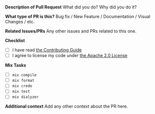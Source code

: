 **Description of Pull Request**
What did you do? Why did you do it?

**What type of PR is this?**
Bug fix / New Feature / Documentation / Visual Changes / etc.

**Related Issues/PRs**
Any other issues and PRs related to this one.

**Checklist**

- [ ] I have read [the Contributing Guide](/docs/CONTRIBUTING.md)
- [ ] I agree to license my code under [the Apache 2.0 License](/LICENSE)

**Mix Tasks**

- [ ] `mix compile`
- [ ] `mix format`
- [ ] `mix credo`
- [ ] `mix test`
- [ ] `mix dialyzer`

**Additional context**
Add any other context about the PR here.
